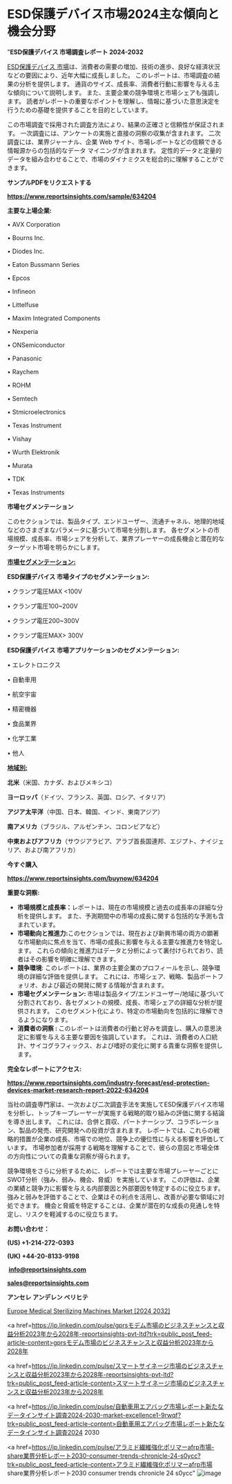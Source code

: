  # ESD保護デバイス市場2024主な傾向と機会分野

"<strong>ESD保護デバイス 市場調査レポート 2024-2032</strong>

<a href=https://www.reportsinsights.com/sample/634204>ESD保護デバイス 市場</a>は、消費者の需要の増加、技術の進歩、良好な経済状況などの要因により、近年大幅に成長しました。 このレポートは、市場調査の結果の分析を提供します。 通貨のサイズ、成長率、消費者行動に影響を与える主な傾向について説明します。 また、主要企業の競争環境と市場シェアも強調します。 読者がレポートの重要なポイントを理解し、情報に基づいた意思決定を行うための基礎を提供することを目的としています。

この市場調査で採用された調査方法により、結果の正確さと信頼性が保証されます。 一次調査には、アンケートの実施と直接の洞察の収集が含まれます。 二次調査には、業界ジャーナル、企業 Web サイト、市場レポートなどの信頼できる情報源からの包括的なデータ マイニングが含まれます。 定性的データと定量的データを組み合わせることで、市場のダイナミクスを総合的に理解することができます。

<strong><b>サンプルPDFをリクエストする</b></strong>

<a href=https://www.reportsinsights.com/sample/634204><strong><u>https://www.reportsinsights.com/sample/634204</u></strong></a>

<strong>主要な上場企業:</strong>

• AVX Corporation

• Bourns Inc.

• Diodes Inc.

• Eaton Bussmann Series

• Epcos

• Infineon

• Littelfuse

• Maxim Integrated Components

• Nexperia

• ONSemiconductor

• Panasonic

• Raychem

• ROHM

• Semtech

• Stmicroelectronics

• Texas Instrument

• Vishay

• Wurth Elektronik

• Murata

• TDK

• Texas Instruments

<strong>市場セグメンテーション</strong>

このセクションでは、製品タイプ、エンドユーザー、流通チャネル、地理的地域などのさまざまなパラメータに基づいて市場を分割します。 各セグメントの市場規模、成長率、市場シェアを分析して、業界プレーヤーの成長機会と潜在的なターゲット市場を明らかにします。

<strong><u>市場セグメンテーション</u></strong><strong><u>:</u></strong>

<strong>ESD保護デバイス 市場タイプのセグメンテーション:</strong>

• クランプ電圧MAX <100V

• クランプ電圧100~200V

• クランプ電圧200~300V

• クランプ電圧MAX> 300V

<strong>ESD保護デバイス 市場アプリケーションのセグメンテーション:</strong>

• エレクトロニクス

• 自動車用

• 航空宇宙

• 精密機器

• 食品業界

• 化学工業

• 他人

<strong><u>地域別</u></strong><strong><u>:</u></strong>

<strong>北米</strong>（米国、カナダ、およびメキシコ）

<strong>ヨーロッパ</strong>（ドイツ、フランス、英国、ロシア、イタリア）

<strong>アジア太平洋</strong>（中国、日本、韓国、インド、東南アジア）

<strong>南アメリカ</strong>（ブラジル、アルゼンチン、コロンビアなど）

<strong>中東およびアフリカ</strong>（サウジアラビア、アラブ首長国連邦、エジプト、ナイジェリア、および南アフリカ）

<strong>今すぐ購入</strong>

<a href=https://www.reportsinsights.com/buynow/634204><strong><u>https://www.reportsinsights.com/buynow/634204</u></strong></a>

<strong>重要な洞察:</strong>
<ul>
  <li><strong>市場規模と成長率：</strong>レポートは、現在の市場規模と過去の成長率の詳細な分析を提供します。 また、予測期間中の市場の成長に関する包括的な予測も含まれています。</li>
  <li><strong>市場動向と推進力:</strong>このセクションでは、現在および新興市場の両方の顕著な市場動向に焦点を当て、市場の成長に影響を与える主要な推進力を特定します。 これらの傾向と推進力はデータと分析によって裏付けられており、読者はその影響を明確に理解できます。</li>
  <li><strong>競争環境</strong>: このレポートは、業界の主要企業のプロフィールを示し、競争環境の詳細な評価を提供します。 これには、市場シェア、戦略、製品ポートフォリオ、および最近の開発に関する情報が含まれます。</li>
  <li><strong>市場セグメンテーション: </strong>市場は製品タイプ/エンドユーザー/地域に基づいて分割されており、各セグメントの規模、成長、市場シェアの詳細な分析が提供されます。 このセグメント化により、特定の市場動向を包括的に理解できるようになります。</li>
  <li><strong>消費者の洞察 : </strong>このレポートは消費者の行動と好みを調査し、購入の意思決定に影響を与える主要な要因を強調しています。 これは、消費者の人口統計、サイコグラフィックス、および嗜好の変化に関する貴重な洞察を提供します。</li>
</ul>
<strong>完全なレポートにアクセス:</strong>

<a href=https://www.reportsinsights.com/industry-forecast/esd-protection-devices-market-research-report-2022-634204><strong><u><b>https://www.reportsinsights.com/industry-forecast/esd-protection-devices-market-research-report-2022-634204</b></u></strong></a>

当社の調査専門家は、一次および二次調査手法を実施してESD保護デバイス市場を分析し、トップキープレーヤーが実施する戦略的取り組みの評価に関する結論を導き出します。 これには、合併と買収、パートナーシップ、コラボレーション、製品の発売、研究開発への投資が含まれます。 レポートでは、これらの戦略的措置が企業の成長、市場での地位、競争上の優位性に与える影響を評価しています。 市場参加者が採用する戦略を理解することで、彼らの意図と市場全体の方向性についての貴重な洞察が得られます。

競争環境をさらに分析するために、レポートでは主要な市場プレーヤーごとにSWOT分析（強み、弱み、機会、脅威）を実施しています。 この評価は、企業の業績と競争力に影響を与える内部要因と外部要因を特定するのに役立ちます。 強みと弱みを評価することで、企業はその利点を活用し、改善が必要な領域に対処できます。 機会と脅威を特定することは、企業が潜在的な成長の見通しを特定し、リスクを軽減するのに役立ちます。

<strong>お問い合わせ：</strong>

<strong>(US) +1-214-272-0393</strong>

<strong>(UK) +44-20-8133-9198</strong>

<strong> </strong><a href=info@reportsinsights.com><strong><u>info@reportsinsights.com</u></strong></a>

<a href=sales@reportsinsights.com><strong><u>sales@reportsinsights.com</u></strong></a>

<strong>アンセレ アンデレン ベリヒテ</strong>

<a href=https://www.linkedin.com/pulse/europe-medical-sterilizing-machines-markets-uzogf/>Europe Medical Sterilizing Machines Market [2024 2032]</a>

<a href=https://jp.linkedin.com/pulse/gprsモデム市場のビジネスチャンスと収益分析2023年から2028年-reportsinsights-pvt-ltd?trk=public_post_feed-article-content>gprsモデム市場のビジネスチャンスと収益分析2023年から2028年</a>

<a href=https://jp.linkedin.com/pulse/スマートサイネージ市場のビジネスチャンスと収益分析2023年から2028年-reportsinsights-pvt-ltd?trk=public_post_feed-article-content>スマートサイネージ市場のビジネスチャンスと収益分析2023年から2028年</a>

<a href=https://jp.linkedin.com/pulse/自動車用エアバッグ市場レポート新たなデータインサイト調査2024-2030-market-excellence1-9rwqf?trk=public_post_feed-article-content>自動車用エアバッグ市場レポート新たなデータインサイト調査2024 2030</a>

<a href=https://jp.linkedin.com/pulse/アラミド繊維強化ポリマーafrp市場-share業界分析レポート2030-consumer-trends-chronicle-24-s0ycc?trk=public_post_feed-article-content>アラミド繊維強化ポリマーafrp市場 share業界分析レポート2030 consumer trends chronicle 24 s0ycc</a>"
![image](https://github.com/gayatrid12/RIBusiness/assets/158473851/fabd3fca-9517-4e52-b4db-76d9c59d8ade)
